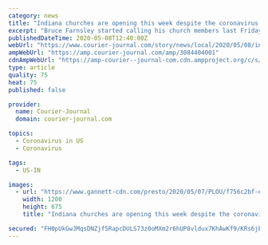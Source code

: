 ```yaml
---
category: news
title: "Indiana churches are opening this week despite the coronavirus pandemic"
excerpt: "Bruce Farnsley started calling his church members last Friday afternoon after Indiana Gov. Eric Holcomb announced his plan of a phased reopening of the state, which includes, beginning Friday, houses of worship."
publishedDateTime: 2020-05-08T12:40:00Z
webUrl: "https://www.courier-journal.com/story/news/local/2020/05/08/indiana-coronavirus-churches-hold-services-small-gatherings/3084404001/"
ampWebUrl: "https://amp.courier-journal.com/amp/3084404001"
cdnAmpWebUrl: "https://amp-courier--journal-com.cdn.ampproject.org/c/s/amp.courier-journal.com/amp/3084404001"
type: article
quality: 75
heat: 75
published: false

provider:
  name: Courier-Journal
  domain: courier-journal.com

topics:
  - Coronavirus in US
  - Coronavirus

tags:
  - US-IN

images:
  - url: "https://www.gannett-cdn.com/presto/2020/05/07/PLOU/f756c2bf-e1b6-4095-9585-b315db8e8ab0-Churches.JPG?auto=webp&crop=5471,3078,x0,y278&format=pjpg&width=1200"
    width: 1200
    height: 675
    title: "Indiana churches are opening this week despite the coronavirus pandemic"

secured: "FH0pUkGwJMqsDNZjf5RapcDULS73z0oMXm2r6hUP8vldux7KhAwKf9/KRs6jE0NzbTvM59Fct1c8D7wZNNexTEhBdcVZdk2LlgPmfLcF3nAq6NzXuPXMa80TaxwgfHGoWpHEy5Ynt3I+MxvR6xFoyihYFh6ZzOzwwnPS8cd8iRCfP2FI1z3fE/lpGpVmW2raNXdjOEqYAGcHzlMg+ihGvvsxIC5jvKxADXKspii+Su90T54DuAQsRMMh13fqZHRg7ySSoep1t26SMRWVCANrjdQ4hahnzvp/AnEwuB9Gn8j/sAtlV6TwygjwXZexfAzCEfq1Is/uRsl8q5xivRsb1DkiZC0S1Z8iL5LcmGAuJftp9S25tjtR/JkxG8zyHnlE6/+uq5IgK9DybQI3S2EuH7E2qfdEeMtj0YYxKHXFk2z5J2sYpeAnQOTk3vCODgJOO/5BzepgJdC3D0wrll3r+RvE7UYE2aSYaT4JtiFNF+I=;AIH7nGAG9adtq4/kaf3d2A=="
---
```


